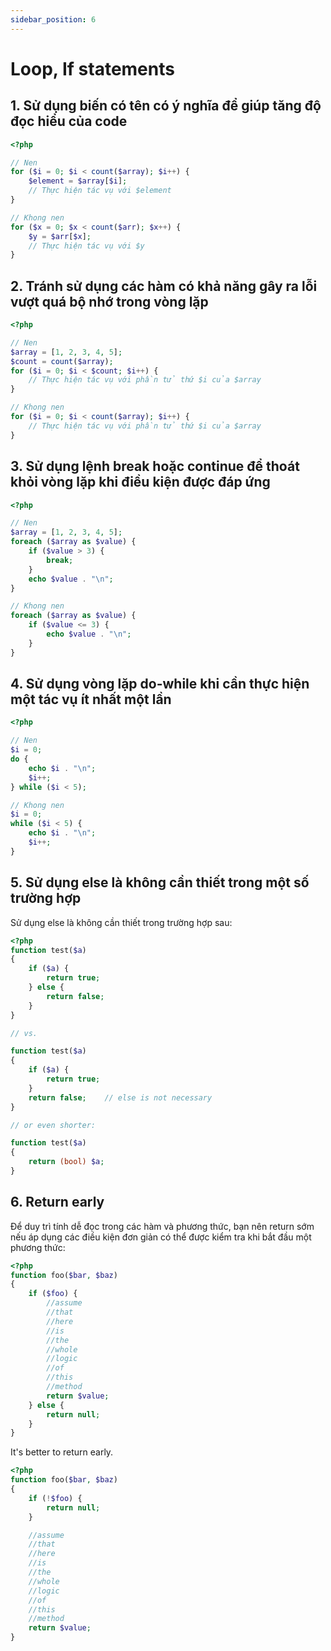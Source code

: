 ```yaml
---
sidebar_position: 6
---
```


# Loop, If statements

## 1. Sử dụng biến có tên có ý nghĩa để giúp tăng độ đọc hiểu của code

```php
<?php

// Nen
for ($i = 0; $i < count($array); $i++) {
    $element = $array[$i];
    // Thực hiện tác vụ với $element
}

// Khong nen
for ($x = 0; $x < count($arr); $x++) {
    $y = $arr[$x];
    // Thực hiện tác vụ với $y
}
```

## 2. Tránh sử dụng các hàm có khả năng gây ra lỗi vượt quá bộ nhớ trong vòng lặp

```php
<?php

// Nen
$array = [1, 2, 3, 4, 5];
$count = count($array);
for ($i = 0; $i < $count; $i++) {
    // Thực hiện tác vụ với phần tử thứ $i của $array
}

// Khong nen
for ($i = 0; $i < count($array); $i++) {
    // Thực hiện tác vụ với phần tử thứ $i của $array
}
```

## 3. Sử dụng lệnh break hoặc continue để thoát khỏi vòng lặp khi điều kiện được đáp ứng

```php
<?php

// Nen
$array = [1, 2, 3, 4, 5];
foreach ($array as $value) {
    if ($value > 3) {
        break;
    }
    echo $value . "\n";
}

// Khong nen
foreach ($array as $value) {
    if ($value <= 3) {
        echo $value . "\n";
    }
}
```

## 4. Sử dụng vòng lặp do-while khi cần thực hiện một tác vụ ít nhất một lần

```php
<?php

// Nen
$i = 0;
do {
    echo $i . "\n";
    $i++;
} while ($i < 5);

// Khong nen
$i = 0;
while ($i < 5) {
    echo $i . "\n";
    $i++;
}
```

## 5. Sử dụng else là không cần thiết trong một số trường hợp

Sử dụng else là không cần thiết trong trường hợp sau:

```php
<?php
function test($a)
{
    if ($a) {
        return true;
    } else {
        return false;
    }
}

// vs.

function test($a)
{
    if ($a) {
        return true;
    }
    return false;    // else is not necessary
}

// or even shorter:

function test($a)
{
    return (bool) $a;
}
```

## 6. Return early

Để duy trì tính dễ đọc trong các hàm và phương thức, bạn nên return sớm nếu áp dụng các điều kiện đơn giản có thể được kiểm tra khi bắt đầu một phương thức:

```php
<?php
function foo($bar, $baz)
{
    if ($foo) {
        //assume
        //that
        //here
        //is
        //the
        //whole
        //logic
        //of
        //this
        //method
        return $value;
    } else {
        return null;
    }
}
```

It's better to return early.

```php
<?php
function foo($bar, $baz)
{
    if (!$foo) {
        return null;
    }

    //assume
    //that
    //here
    //is
    //the
    //whole
    //logic
    //of
    //this
    //method
    return $value;
}
```
